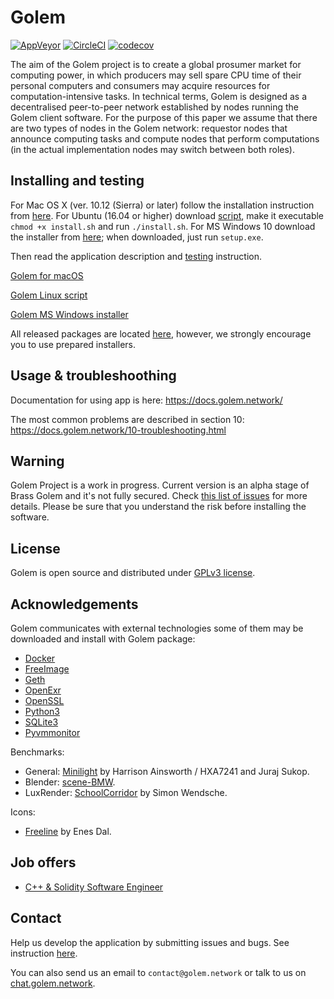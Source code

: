 # Golem

[![AppVeyor](https://ci.appveyor.com/api/projects/status/ieb6fm74e0f74qm1?svg=true)](https://ci.appveyor.com/project/golemfactory/golem)
[![CircleCI](https://circleci.com/gh/golemfactory/golem.svg?style=shield)](https://circleci.com/gh/golemfactory/golem)
[![codecov](https://codecov.io/gh/golemfactory/golem/branch/develop/graph/badge.svg)](https://codecov.io/gh/golemfactory/golem)

The aim of the Golem project is to create a global prosumer market for computing power, in which
producers may sell spare CPU time of their personal computers and consumers may acquire resources
for computation-intensive tasks. In technical terms, Golem is designed as a decentralised peer-to-peer
network established by nodes running the Golem client software. For the purpose of this paper we assume
that there are two types of nodes in the Golem network: requestor nodes that announce computing
tasks and compute nodes that perform computations (in the actual implementation nodes may switch
between both roles).

## Installing and testing

For Mac OS X (ver. 10.12 (Sierra) or later) follow the installation instruction from [here](https://github.com/golemfactory/homebrew-golem).
For Ubuntu (16.04 or higher) download [script](https://raw.githubusercontent.com/golemfactory/golem/develop/Installer/Installer_Linux/install.sh), make it executable `chmod +x install.sh` and run `./install.sh`.
For MS Windows 10 download the installer from [here](https://github.com/golemfactory/golem/releases/); when downloaded, just run `setup.exe`.

Then read the application description and [testing](https://github.com/golemfactory/golem/wiki/Testing) instruction.

[Golem for macOS](https://github.com/golemfactory/homebrew-golem)

[Golem Linux script](https://raw.githubusercontent.com/golemfactory/golem/develop/Installer/Installer_Linux/install.sh)

[Golem MS Windows installer](https://github.com/golemfactory/golem/releases/)

All released packages are located [here](https://github.com/golemfactory/golem/releases), however, we strongly encourage you to use prepared installers.

## Usage & troubleshoothing

Documentation for using app is here: https://docs.golem.network/

The most common problems are described in section 10: https://docs.golem.network/10-troubleshooting.html

## Warning

Golem Project is a work in progress. Current version is an alpha stage of Brass Golem and it's not fully secured. Check [this list of issues](https://github.com/golemfactory/golem/labels/security) for more details.
Please be sure that you understand the risk before installing the software.

## License

Golem is open source and distributed under [GPLv3 license](https://www.gnu.org/licenses/gpl-3.0.html).

## Acknowledgements

Golem communicates with external technologies some of them may be downloaded and install with Golem package:
* [Docker](https://www.docker.com/)
* [FreeImage](http://freeimage.sourceforge.net/)
* [Geth](https://github.com/ethereum/go-ethereum/wiki/geth)
* [OpenExr](http://www.openexr.com/)
* [OpenSSL](https://www.openssl.org/)
* [Python3](https://www.python.org/)
* [SQLite3](https://sqlite.org/index.html)
* [Pyvmmonitor](http://pyvmmonitor.com)

Benchmarks:
* General: [Minilight](http://www.hxa.name/minilight) by Harrison Ainsworth / HXA7241 and Juraj Sukop.
* Blender: [scene-BMW](https://www.blender.org/download/demo-files/).
* LuxRender: [SchoolCorridor](http://www.luxrender.net/wiki/Show-off_pack) by Simon Wendsche.

Icons:
* [Freeline](https://www.iconfinder.com/iconsets/freeline) by Enes Dal.

## Job offers

- [C++ & Solidity Software Engineer](docs/jobs/cpp_and_solidity_software_engineer.md)

## Contact  

Help us develop the application by submitting issues and bugs. See instruction
[here](https://github.com/golemfactory/golem/wiki/Testing).

You can also send us an email to `contact@golem.network` or talk to us on [chat.golem.network](https://chat.golem.network).
